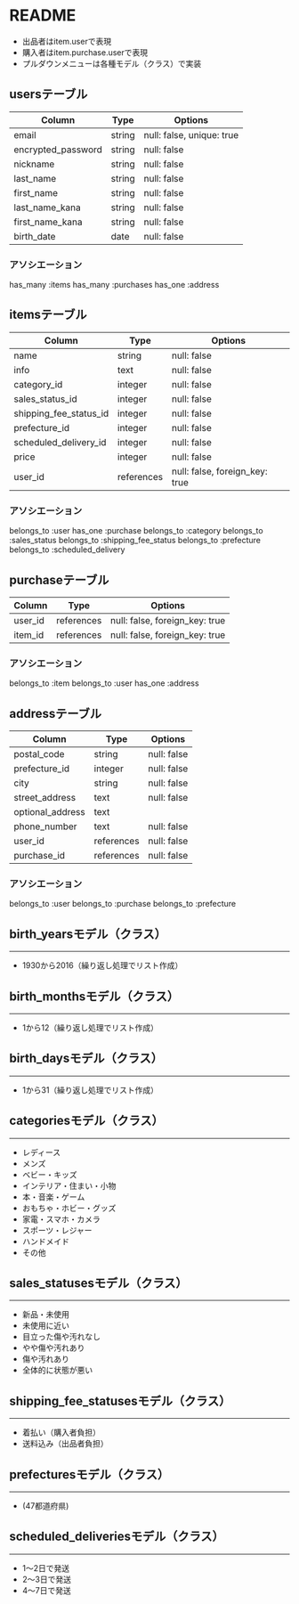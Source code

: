 # README
- 出品者はitem.userで表現
- 購入者はitem.purchase.userで表現
- プルダウンメニューは各種モデル（クラス）で実装

## usersテーブル
| Column             | Type   | Options                   |
| ------------------ | ------ | ------------------------- |
| email              | string | null: false, unique: true |
| encrypted_password | string | null: false               |
| nickname           | string | null: false               |
| last_name          | string | null: false               |
| first_name         | string | null: false               |
| last_name_kana     | string | null: false               |
| first_name_kana    | string | null: false               |
| birth_date         | date   | null: false               |

### アソシエーション
has_many :items
has_many :purchases
has_one :address



## itemsテーブル
| Column                 | Type       | Options                        |
| ---------------------- | ---------- | ------------------------------ |
| name                   | string     | null: false                    |
| info                   | text       | null: false                    |
| category_id            | integer    | null: false                    |
| sales_status_id        | integer    | null: false                    |
| shipping_fee_status_id | integer    | null: false                    |
| prefecture_id          | integer    | null: false                    |
| scheduled_delivery_id  | integer    | null: false                    |
| price                  | integer    | null: false                    |
| user_id                | references | null: false, foreign_key: true |

### アソシエーション
belongs_to :user
has_one    :purchase
belongs_to :category
belongs_to :sales_status
belongs_to :shipping_fee_status
belongs_to :prefecture
belongs_to :scheduled_delivery



## purchaseテーブル
| Column  | Type       | Options                        |
| ------- | ---------- | ------------------------------ |
| user_id | references | null: false, foreign_key: true |
| item_id | references | null: false, foreign_key: true |

### アソシエーション
belongs_to :item
belongs_to :user
has_one :address



## addressテーブル
| Column           | Type       | Options                        |
| ---------------- | ---------- | ------------------------------ |
| postal_code      | string     | null: false                    |
| prefecture_id    | integer    | null: false                    |
| city             | string     | null: false                    |
| street_address   | text       | null: false                    |
| optional_address | text       |                                |
| phone_number     | text       | null: false                    |
| user_id          | references | null: false                    |
| purchase_id      | references | null: false                    |

### アソシエーション
belongs_to :user
belongs_to :purchase
belongs_to :prefecture



## birth_yearsモデル（クラス）
- --
- 1930から2016（繰り返し処理でリスト作成）

## birth_monthsモデル（クラス）
- --
- 1から12（繰り返し処理でリスト作成）

## birth_daysモデル（クラス）
- --
- 1から31（繰り返し処理でリスト作成）

## categoriesモデル（クラス）
- ---
- レディース
- メンズ
- ベビー・キッズ
- インテリア・住まい・小物
- 本・音楽・ゲーム
- おもちゃ・ホビー・グッズ
- 家電・スマホ・カメラ
- スポーツ・レジャー
- ハンドメイド
- その他

## sales_statusesモデル（クラス）
- ---
- 新品・未使用
- 未使用に近い
- 目立った傷や汚れなし
- やや傷や汚れあり
- 傷や汚れあり
- 全体的に状態が悪い

## shipping_fee_statusesモデル（クラス）
- ---
- 着払い（購入者負担）
- 送料込み（出品者負担）

## prefecturesモデル（クラス）
- ---
- (47都道府県)

## scheduled_deliveriesモデル（クラス）
- ---
- 1〜2日で発送
- 2〜3日で発送
- 4〜7日で発送

